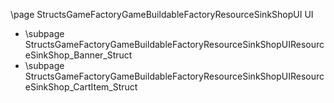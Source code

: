 \page StructsGameFactoryGameBuildableFactoryResourceSinkShopUI UI
- \subpage StructsGameFactoryGameBuildableFactoryResourceSinkShopUIResourceSinkShop_Banner_Struct
- \subpage StructsGameFactoryGameBuildableFactoryResourceSinkShopUIResourceSinkShop_CartItem_Struct
